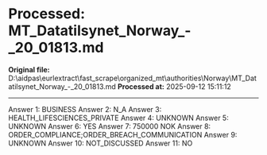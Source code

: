# Processed: MT_Datatilsynet_Norway_-_20_01813.md

**Original file:** D:\aidpas\eurlextract\fast_scrape\organized_mt\authorities\Norway\MT_Datatilsynet_Norway_-_20_01813.md
**Processed at:** 2025-09-12 15:11:12

---

Answer 1: BUSINESS
Answer 2: N_A
Answer 3: HEALTH_LIFESCIENCES_PRIVATE
Answer 4: UNKNOWN
Answer 5: UNKNOWN
Answer 6: YES
Answer 7: 750000 NOK
Answer 8: ORDER_COMPLIANCE;ORDER_BREACH_COMMUNICATION
Answer 9: UNKNOWN
Answer 10: NOT_DISCUSSED
Answer 11: NO